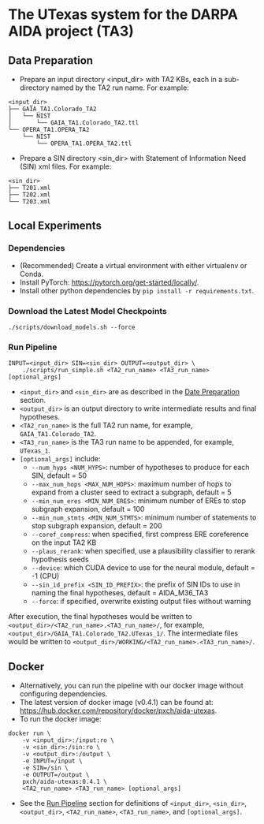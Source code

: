 # The UTexas system for the DARPA AIDA project (TA3)

## Data Preparation

* Prepare an input directory <input_dir> with TA2 KBs, each in a sub-directory named by the TA2 run name. For example:
```
<input_dir>
├── GAIA_TA1.Colorado_TA2
│   └── NIST
│       └── GAIA_TA1.Colorado_TA2.ttl
└── OPERA_TA1.OPERA_TA2
    └── NIST
        └── OPERA_TA1.OPERA_TA2.ttl
```
* Prepare a SIN directory <sin_dir> with Statement of Information Need (SIN) xml files. For example:
```
<sin_dir>
├── T201.xml
├── T202.xml
└── T203.xml
```

## Local Experiments

### Dependencies

* (Recommended) Create a virtual environment with either virtualenv or Conda.
* Install PyTorch: https://pytorch.org/get-started/locally/.
* Install other python dependencies by `pip install -r requirements.txt`.

### Download the Latest Model Checkpoints

```
./scripts/download_models.sh --force
```

### Run Pipeline

```
INPUT=<input_dir> SIN=<sin_dir> OUTPUT=<output_dir> \
    ./scripts/run_simple.sh <TA2_run_name> <TA3_run_name> [optional_args]
```

* `<input_dir>` and `<sin_dir>` are as described in the [Date Preparation](#data-preparation) section.
* `<output_dir>` is an output directory to write intermediate results and final hypotheses.
* `<TA2_run_name>` is the full TA2 run name, for example, `GAIA_TA1.Colorado_TA2`.
* `<TA3_run_name>` is the TA3 run name to be appended, for example, `UTexas_1`.
* `[optional_args]` include:
  * `--num_hyps <NUM_HYPS>`: number of hypotheses to produce for each SIN, default = 50
  * `--max_num_hops <MAX_NUM_HOPS>`: maximum number of hops to expand from a cluster seed to extract a subgraph, default = 5
  * `--min_num_eres <MIN_NUM_ERES>`: minimum number of EREs to  stop subgraph expansion, default = 100
  * `--min_num_stmts <MIN_NUM_STMTS>`: minimum number of statements to stop subgraph expansion, default = 200
  * `--coref_compress`: when specified, first compress ERE coreference on the input TA2 KB
  * `--plaus_rerank`: when specified, use a plausibility classifier to rerank hypothesis seeds
  * `--device`: which CUDA device to use for the neural module, default = -1 (CPU)
  * `--sin_id_prefix <SIN_ID_PREFIX>`: the prefix of SIN IDs to use in naming the final hypotheses, default = AIDA_M36_TA3
  * `--force`: if specified, overwrite existing output files without warning


After execution, the final hypotheses would be written to `<output_dir>/<TA2_run_name>.<TA3_run_name>/`, for example, `<output_dir>/GAIA_TA1.Colorado_TA2.UTexas_1/`. The intermediate files would be written to `<output_dir>/WORKING/<TA2_run_name>.<TA3_run_name>/`.

## Docker

* Alternatively, you can run the pipeline with our docker image without configuring dependencies.
* The latest version of docker image (v0.4.1) can be found at: https://hub.docker.com/repository/docker/pxch/aida-utexas.
* To run the docker image:
```
docker run \
    -v <input_dir>:/input:ro \
    -v <sin_dir>:/sin:ro \
    -v <output_dir>:/output \
    -e INPUT=/input \
    -e SIN=/sin \
    -e OUTPUT=/output \
    pxch/aida-utexas:0.4.1 \
    <TA2_run_name> <TA3_run_name> [optional_args]
```
* See the [Run Pipeline](#run-pipeline) section for definitions of `<input_dir>`, `<sin_dir>`, `<output_dir>`, `<TA2_run_name>`, `<TA3_run_name>`, and `[optional_args]`.
